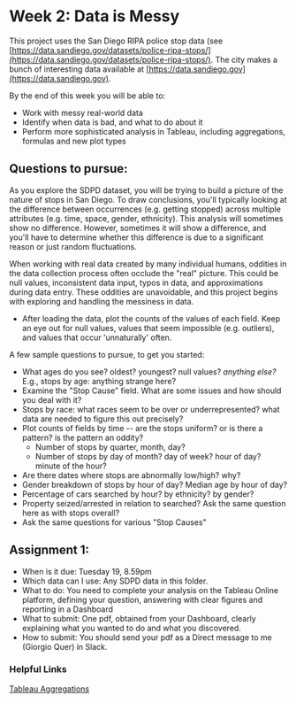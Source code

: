 # Week 2: Data is Messy

This project uses the San Diego RIPA police stop data (see [https://data.sandiego.gov/datasets/police-ripa-stops/](https://data.sandiego.gov/datasets/police-ripa-stops/). The city makes a bunch of interesting data available at [https://data.sandiego.gov](https://data.sandiego.gov).

By the end of this week you will be able to:

* Work with messy real-world data
* Identify when data is bad, and what to do about it
* Perform more sophisticated analysis in Tableau, including aggregations, formulas and new plot types

## Questions to pursue:

As you explore the SDPD dataset, you will be trying to build a picture of the nature of stops in San Diego. To draw conclusions, you'll typically looking at the difference between occurrences (e.g. getting stopped) across multiple attributes (e.g. time, space, gender, ethnicity). This analysis will sometimes show no difference. However, sometimes it will show a difference, and you'll have to determine whether this difference is due to a significant reason or just random fluctuations.

When working with real data created by many individual humans, oddities in the data collection process often occlude the "real" picture. This could be null values, inconsistent data input, typos in data, and approximations during data entry. These oddities are unavoidable, and this project begins with exploring and handling the messiness in data.

* After loading the data, plot the counts of the values of each field. Keep an eye out for null values, values that seem impossible (e.g. outliers), and values that occur 'unnaturally' often. 

A few sample questions to pursue, to get you started:

* What ages do you see? oldest? youngest? null values? *anything else?* E.g., stops by age: anything strange here? 
* Examine the "Stop Cause" field. What are some issues and how should you deal with it?
* Stops by race: what races seem to be over or underrepresented? what data are needed to figure this out precisely?
* Plot counts of fields by time -- are the  stops uniform? or is there a pattern? is the pattern an oddity?
    - Number of stops by quarter, month, day?
    - Number of stops by day of month? day of week? hour of day? minute of the hour?
* Are there dates where stops are abnormally low/high? why?
* Gender breakdown of stops by hour of day? Median age by hour  of day?
* Percentage of cars searched by hour? by ethnicity? by gender?
* Property seized/arrested in relation to searched? Ask the same question here as with stops overall?
* Ask the same questions for various "Stop Causes"

## Assignment 1:

* When is it due: Tuesday 19, 8.59pm
* Which data can I use: Any SDPD data in this folder.
* What to do: You need to complete your analysis on the Tableau Online platform, defining your question, answering with clear figures and reporting in a Dashboard
* What to submit: One pdf, obtained from your Dashboard, clearly explaining what you wanted to do and what you discovered.
* How to submit: You should send your pdf as a Direct message to me (Giorgio Quer) in Slack.

### Helpful Links

[Tableau Aggregations](https://onlinehelp.tableau.com/current/pro/desktop/en-us/calculations_calculatedfields_aggregate_create.htm)